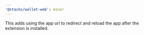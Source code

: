 ```yaml
---
'@stacks/wallet-web': minor
---
```


This adds using the app url to redirect and reload the app after the extension is installed.
